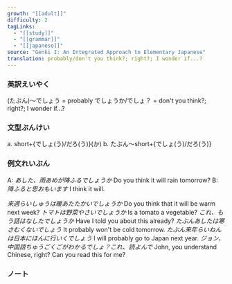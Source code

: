 ```yaml
---
growth: "[[adult]]"
difficulty: 2
tagLinks:
  - "[[study]]"
  - "[[grammar]]"
  - "[[japanese]]"
source: "Genki I: An Integrated Approach to Elementary Japanese"
translation: probably/don't you think?; right?; I wonder if...?
---
```

### 英訳えいやく	

(たぶん)～でしょう = probably
でしょうか/でしょ？ = don't you think?; right?; I wonder if...?
### 文型ぶんけい

a. short+{でしょ(う)/だろ(う)}(か)
b. たぶん～short+{でしょ(う)/だろ(う)}
### 例文れいぶん

A: *あした、雨あめが降ふるでしょうか* Do you think it will rain tomorrow?
B: *降ふると思おもいます* I think it will.

*来週らいしゅうは暖あたたかいでしょうか* Do you think that it will be warm next week?
*トマトは野菜やさいでしょうか* Is a tomato a vegetable?
*これ、もう話はなしたでしょうか* Have I told you about this already? 
*たぶんあしたは寒さむくないでしょう* It probably won't be cold tomorrow.
*たぶん来年らいねんは日本にほんに行いくでしょう* I will probably go to Japan next year.
*ジョン、中国語ちゅうごくごがわかるでしょ？これ、読よんで* John, you understand Chinese, right? Can you read this for me?
### ノート

